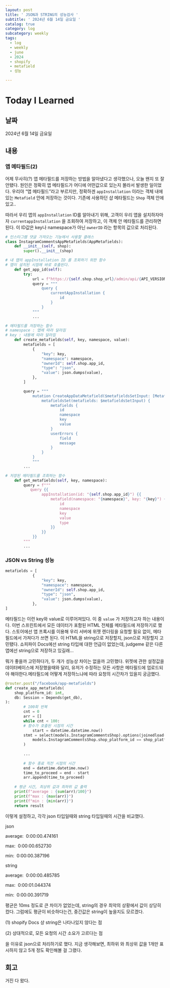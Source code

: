 ```yaml
---
layout: post
title: ' JSON과 STRING의 성능검사 '
subtitle: ' 2024년 6월 14일 금요일 '
catalog: true
category: log
subcategory: weekly
tags:
  - log
  - weekly
  - june
  - 2024
  - shopify
  - metafield
  - 성능

---
```


# Today I Learned

## 날짜

2024년 6월 14일 금요일

## 내용

### 앱 메타필드(2)

 어제 무사히(?) 앱 메타필드를 저장하는 방법을 알아냈다고 생각했으나, 오늘 왠지 또 잘 안됐다. 원인은 정확히 앱 메타필드가 어디에 어떤값으로 있는지 몰라서 발생한 일이었다. 우리야 “앱 메타필드”라고 부르지만, 정확하겐 `appInstallation` 이라는 객체 내에 있는 `Metafield` 안에 저장하는 것이다. 기존에 사용하던 샵 메타필드는 `Shop` 객체 안에있고..

 따라서 우리 앱의 `appInstallation` ID를 알아내기 위해, 고객이 우리 앱을 설치하자마자 `currentappInstallation` 을 조회하여 저장하고, 이 객체 안 메타필드를 관리하면 된다. 이 ID값은 key나 namespace가 아닌 `ownerID` 라는 항목의 값으로 처리된다.

```python
# 인스타그램 댓글 가져오는 기능에서 사용할 클래스
class InstagramCommentsAppMetafields(AppMetafields):
    def __init__(self, shop):
        super().__init__(shop)

# 내 앱의 appInstallation ID 를 조회하기 위한 함수
# 앱이 설치된 시점에 바로 호출된다.
    def get_app_id(self):
        try:
            url = f"https://{self.shop.shop_url}/admin/api/{API_VERSION}/graphql.json"
            query = """
                query {
                    currentAppInstallation {
                        id
                    }
                }
            """
            ...

# 메타필드를 저장하는 함수
# namespace : 앱에 따라 달라짐
# key : 내용에 따라 달라짐
    def create_metafields(self, key, namespace, value):
        metafields = [
            {
                "key": key,
                "namespace": namespace,
                "ownerId": self.shop.app_id,
                "type": "json",
                "value": json.dumps(value),
            },
        ]

        query = """
            mutation CreateAppDataMetafield($metafieldsSetInput: [MetafieldsSetInput!]!) {
                metafieldsSet(metafields: $metafieldsSetInput) {
                    metafields {
                        id
                        namespace
                        key
                        value
                    }
                    userErrors {
                        field
                        message
                    }
                }
            }
            """
        ...

# 저장된 메타필드를 조회하는 함수
    def get_metafields(self, key, namespace):
        query = f"""
           query {{
                appInstallation(id: "{self.shop.app_id}") {{
                    metafield(namespace: "{namespace}", key: "{key}") {{
                        id
                        namespace
                        key
                        value
                        type
                    }}
                }}
            }}
        """
        ...
```

### JSON vs String 성능

```python
metafields = [
            {
                "key": key,
                "namespace": namespace,
                "ownerId": self.shop.app_id,
                "type": "json",
                "value": json.dumps(value),
            },
]
```

 메타필드는 이런 key와 value로 이루어져있다. 이 중 `value` 가 저장하고자 하는 내용이다. 이번 스프린트에서 모든 데이터가 포함된 HTML 전체를 메타필드에 저장하기로 했다. 스토어에선 앱 프록시를 이용해 우리 서버에 위젯 렌더링을 요청할 필요 없이, 메타필드에서 가져다가 쓰면 된다. 이 HTML을 string으로 저장할지, json으로 저장할지 고민됐다. 쇼피파이 Docs에선 string 타입에 대한 언급이 없었는데, judgeme 같은 다른 앱에선 string으로 저장하고 있길래…

 뭐가 좋을까 고민하다가, 두 개가 성능상 차이는 없을까 고민했다. 위젯에 관한 설정값을 데이터베이스에 저장했을때와 달리, 유저가 수정하는 모든 사항은 메타필드에 업로드되야 해야한다.메타필드에 어떻게 저장하느냐에 따라 요청의 시간차가 있을지 궁금했다.

```python
@router.post("/facebook/app-metafields")
def create_app_metafields(
    shop_platform_id: int,
    db: Session = Depends(get_db),
):
		# 100회 반복
		cnt = 0
		arr = []
		while cnt < 100:
		# 함수가 호출된 시점의 시간
			start = datetime.datetime.now()
	    stmt = select(models.InstagramCommentsShop).options(joinedload(models.InstagramCommentsShop.instagram_comments_widget_setting)).where(
	        models.InstagramCommentsShop.shop_platform_id == shop_platform_id
	    )
	    
        ...
	    
	    # 함수 종료 직전 시점의 시간
	    end = datetime.datetime.now()
	    time_to_proceed = end - start
	    arr.append(time_to_proceed)
		  
	# 평균 시간, 최상위 값과 최하위 값 출력
	print(f"average : {sum(arr)/100}")
	print(f"max : {max(arr)}")
	print(f"min : {min(arr)}")
	return result
```

 이렇게 설정하고, 각각 json 타입일때와 string 타입일때의 시간을 비교했다.

json

average:  0:00:00.474161

max:  0:00:00.652730

min:  0:00:00.387196

string

average:  0:00:00.485785

max:  0:00:01.044374

min:  0:00:00.391719

평균은 10ms 정도로 큰 차이가 없었는데, string의 경우 최악의 상황에서 값이 상당히 컸다. 그럼에도 평균이 비슷하다는건, 중간값은 string이 높을지도 모르겠다. 

(1) shopify Docs 상 string은 나타나있지 않다는 점

(2) 상대적으로, 모든 요청의 시간 소요가 고르다는 점

을 이유로 json으로 처리하기로 했다. 지금 생각해보면, 최하위 와 최상위 값을 1개만 표시하지 않고 5개 정도 확인해볼 걸 그랬다.

## 회고

거진 다 왔다.